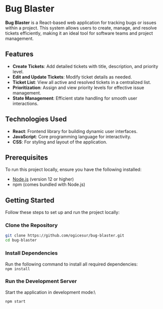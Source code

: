 # Bug Blaster

**Bug Blaster** is a React-based web application for tracking bugs or issues within a project. This system allows users to create, manage, and resolve tickets efficiently, making it an ideal tool for software teams and project management.

## Features

- **Create Tickets**: Add detailed tickets with title, description, and priority level.
- **Edit and Update Tickets**: Modify ticket details as needed.
- **Ticket List**: View all active and resolved tickets in a centralized list.
- **Prioritization**: Assign and view priority levels for effective issue management.
- **State Management**: Efficient state handling for smooth user interactions.

## Technologies Used

- **React**: Frontend library for building dynamic user interfaces.
- **JavaScript**: Core programming language for interactivity.
- **CSS**: For styling and layout of the application.

## Prerequisites

To run this project locally, ensure you have the following installed:

- [Node.js](https://nodejs.org/) (version 12 or higher)
- npm (comes bundled with Node.js)

## Getting Started

Follow these steps to set up and run the project locally:

### Clone the Repository

```bash
git clone https://github.com/ogicesur/bug-blaster.git
cd bug-blaster
```

### Install Dependencies

Run the following command to install all required dependencies:\
`npm install`

### Run the Development Server

Start the application in development mode:\

`npm start`
